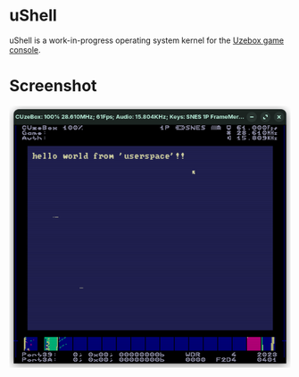 # uShell

uShell is a work-in-progress operating system kernel for the [Uzebox game console](https://uzebox.org/).

# Screenshot

![Screenshot of uShell's first 'userspace' application](/docs/screenshots/screenshot1.png)
